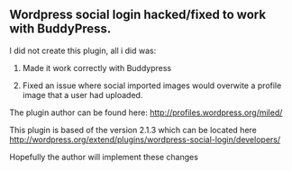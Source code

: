 Wordpress social login hacked/fixed to work with BuddyPress.
------------------------------------------------------------

I did not create this plugin, all i did was:

1) Made it work correctly with Buddypress

2) Fixed an issue where social imported images would overwite a profile image that a user had uploaded.

The plugin author can be found here: 
http://profiles.wordpress.org/miled/

This plugin is based of the version 2.1.3 which can be located here
http://wordpress.org/extend/plugins/wordpress-social-login/developers/

Hopefully the author will implement these changes
